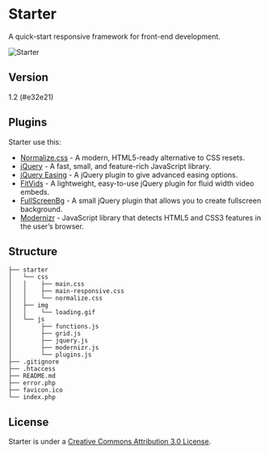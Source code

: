 Starter
=======

A quick-start responsive framework for front-end development.

![Starter](http://file.setetres.st/img/starter-header.gif?raw=true)

Version
-------

1.2 (#e32e21)

Plugins
-------

Starter use this:

* [Normalize.css] - A modern, HTML5-ready alternative to CSS resets.
* [jQuery] - A fast, small, and feature-rich JavaScript library.
* [jQuery Easing] - A jQuery plugin to give advanced easing options.
* [FitVids] - A lightweight, easy-to-use jQuery plugin for fluid width video embeds.
* [FullScreenBg] - A small jQuery plugin that allows you to create fullscreen background.
* [Modernizr] - JavaScript library that detects HTML5 and CSS3 features in the user’s browser.

Structure
---------

```
├── starter
│   └── css
│   │    ├── main.css
│   │    ├── main-responsive.css
│   │    └── normalize.css
│   ├── img
│   │    └── loading.gif
│   └── js
│        ├── functions.js
│        ├── grid.js
│        ├── jquery.js
│        ├── modernizr.js
│        └── plugins.js
├── .gitignore
├── .htaccess
├── README.md
├── error.php
├── favicon.ico
└── index.php
```

License
-------

Starter is under a [Creative Commons Attribution 3.0 License].

[Normalize.css]: http://github.com/necolas/normalize.css
[jQuery]: http://github.com/jquery/jquery
[jQuery Easing]: http://github.com/gdsmith/jquery.easing
[FitVids]: http://github.com/davatron5000/FitVids.js
[FullScreenBg]: http://github.com/Gaya/Fullscreen-Background-jQuery-plugin
[Modernizr]: http://github.com/Modernizr/Modernizr
[Creative Commons Attribution 3.0 License]: http://creativecommons.org/licenses/by/3.0
